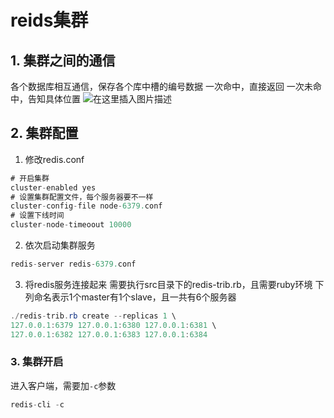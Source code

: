 # reids集群

## 1. 集群之间的通信
各个数据库相互通信，保存各个库中槽的编号数据
一次命中，直接返回
一次未命中，告知具体位置
![在这里插入图片描述](https://img-blog.csdnimg.cn/20200203150519604.png?x-oss-process=image/watermark,type_ZmFuZ3poZW5naGVpdGk,shadow_10,text_aHR0cHM6Ly9ibG9nLmNzZG4ubmV0L3dlaXhpbl80MjEwMzAyNg==,size_16,color_FFFFFF,t_70)
## 2. 集群配置
1. 修改redis.conf
```java
# 开启集群
cluster-enabled yes
# 设置集群配置文件，每个服务器要不一样
cluster-config-file node-6379.conf
# 设置下线时间
cluster-node-timeoout 10000
```
2. 依次启动集群服务
```java
redis-server redis-6379.conf
```
3. 将redis服务连接起来
需要执行src目录下的redis-trib.rb，且需要ruby环境
下列命名表示1个master有1个slave，且一共有6个服务器
```java
./redis-trib.rb create --replicas 1 \
127.0.0.1:6379 127.0.0.1:6380 127.0.0.1:6381 \
127.0.0.1:6382 127.0.0.1:6383 127.0.0.1:6384
```
### 3. 集群开启
进入客户端，需要加`-c`参数
```java
redis-cli -c
```